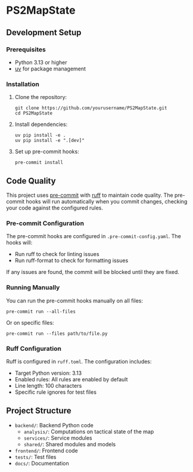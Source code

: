 # PS2MapState

## Development Setup

### Prerequisites

- Python 3.13 or higher
- [uv](https://github.com/astral-sh/uv) for package management

### Installation

1. Clone the repository:

   ```
   git clone https://github.com/yourusername/PS2MapState.git
   cd PS2MapState
   ```

2. Install dependencies:

   ```
   uv pip install -e .
   uv pip install -e ".[dev]"
   ```

3. Set up pre-commit hooks:
   ```
   pre-commit install
   ```

## Code Quality

This project uses [pre-commit](https://pre-commit.com/) with [ruff](https://github.com/astral-sh/ruff) to maintain code quality. The pre-commit hooks will run automatically when you commit changes, checking your code against the configured rules.

### Pre-commit Configuration

The pre-commit hooks are configured in `.pre-commit-config.yaml`. The hooks will:

- Run ruff to check for linting issues
- Run ruff-format to check for formatting issues

If any issues are found, the commit will be blocked until they are fixed.

### Running Manually

You can run the pre-commit hooks manually on all files:

```
pre-commit run --all-files
```

Or on specific files:

```
pre-commit run --files path/to/file.py
```

### Ruff Configuration

Ruff is configured in `ruff.toml`. The configuration includes:

- Target Python version: 3.13
- Enabled rules: All rules are enabled by default
- Line length: 100 characters
- Specific rule ignores for test files

## Project Structure

- `backend/`: Backend Python code
  - `analysis/`: Computations on tactical state of the map
  - `services/`: Service modules
  - `shared/`: Shared modules and models
- `frontend/`: Frontend code
- `tests/`: Test files
- `docs/`: Documentation
